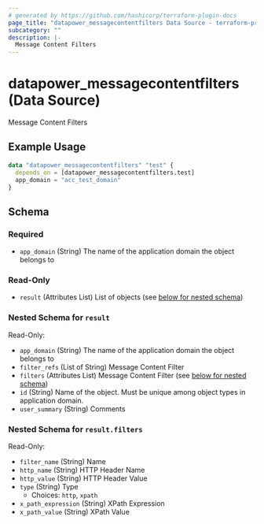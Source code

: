 ```yaml
---
# generated by https://github.com/hashicorp/terraform-plugin-docs
page_title: "datapower_messagecontentfilters Data Source - terraform-provider-datapower"
subcategory: ""
description: |-
  Message Content Filters
---
```


# datapower_messagecontentfilters (Data Source)

Message Content Filters

## Example Usage

```terraform
data "datapower_messagecontentfilters" "test" {
  depends_on = [datapower_messagecontentfilters.test]
  app_domain = "acc_test_domain"
}
```

<!-- schema generated by tfplugindocs -->
## Schema

### Required

- `app_domain` (String) The name of the application domain the object belongs to

### Read-Only

- `result` (Attributes List) List of objects (see [below for nested schema](#nestedatt--result))

<a id="nestedatt--result"></a>
### Nested Schema for `result`

Read-Only:

- `app_domain` (String) The name of the application domain the object belongs to
- `filter_refs` (List of String) Message Content Filter
- `filters` (Attributes List) Message Content Filter (see [below for nested schema](#nestedatt--result--filters))
- `id` (String) Name of the object. Must be unique among object types in application domain.
- `user_summary` (String) Comments

<a id="nestedatt--result--filters"></a>
### Nested Schema for `result.filters`

Read-Only:

- `filter_name` (String) Name
- `http_name` (String) HTTP Header Name
- `http_value` (String) HTTP Header Value
- `type` (String) Type
  - Choices: `http`, `xpath`
- `x_path_expression` (String) XPath Expression
- `x_path_value` (String) XPath Value
